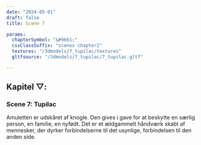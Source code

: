 ```yaml
---
date: "2024-05-01"
draft: false
title: Scene 7

params:
  chapterSymbol: "&#9661;"
  cssClassSuffix: "scenes chapter2"
  textures: "/3dmodels/7_tupilac/textures"
  gltfsource: "/3dmodels/7_tupilac/7_tupilac.gltf"

---
```

## Kapitel &#9661;:
<h3>Scene 7: Tupilac</h3>
<canvas id="c"></canvas>

Amuletten er udskåret af knogle. Den gives i gave for at beskytte en særlig person, en familie, en nyfødt. Det er et ældgammelt håndværk skabt af mennesker, der dyrker forbindelserne til det usynlige, forbindelsen til den anden side.


